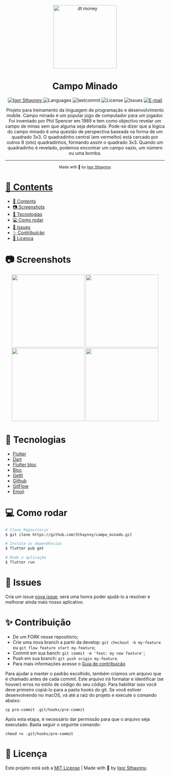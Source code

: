 <p align="center">
   <img src="https://image.winudf.com/v2/image1/bWluZHdhcmUubWluZWdhbWVzX2ljb25fMTU1NDYyMjYwOV8wNzg/icon.png?w=170&fakeurl=1" alt="dt money" width="200"/>
</p>

<h1 align="center">Campo Minado</h1>

<p align="center">
   <a href="https://www.linkedin.com/in/igor-sthaynny/">
      <img alt="Igor Sthaynny" src="https://img.shields.io/badge/-Sthaynny-5965e0?style=flat&logo=Linkedin&logoColor=white"/>
   </a>
  <img alt="Languages" src="https://img.shields.io/github/languages/count/Sthaynny/campo_minado?color=%235963C5" />
  <img alt="lastcommit" src="https://img.shields.io/github/last-commit/Sthaynny/campo_minado?color=%235761C3" />
  <img alt="License" src="https://img.shields.io/github/license/Sthaynny/campo_minado?color=%235E69D7" />
  <img alt="Issues" src="https://img.shields.io/github/issues/Sthaynny/campo_minado?color=%235965E0">
  <a href="mailto:igorsthaynny@gmail.com">
   <img alt="E-mail" src="https://img.shields.io/badge/-igorsthaynny%40gmail.com-%23525DCB" />
  </a>
</p>

<p align="center">
Projeto para treinamento da linguagem de programação e desenvolvimento mobile.
Campo minado é um popular jogo de computador para um jogador. Foi inventado por Phil Spencer em 1989 e tem como objectivo revelar um campo de minas sem que alguma seja detonada.
Pode-se dizer que a lógica do campo minado é uma questão de perspectiva baseada na forma de um quadrado 3x3. O quadradinho central (em vermelho) está cercado por outros 8 (oito) quadradinhos, formando assim o quadrado 3x3. Quando um quadradinho é revelado, podemos encontrar um campo vazio, um número ou uma bomba.
</p>

<hr />

<div align="center">
  <sub> Made with 💖 by
    <a href="https://github.com/Sthaynny">Igor Sthaynny
  </sub>
</div>

# 📌 Contents

- [📌 Contents](#-contents)
- [:camera: Screenshots](#camera-screenshots)
- [:rocket: Tecnologias](#rocket-tecnologias)
- [:computer: Como rodar](#computer-como-rodar)
- [:bug: Issues](#bug-issues)
- [:sparkles: Contribuição](#sparkles-contribuição)
- [:page_facing_up: Licença](#page_facing_up-licença)

# :camera: Screenshots
<div align="center">
   <img src="https://user-images.githubusercontent.com/66264766/173155322-f3c7329a-06fd-4493-b894-e4bcb6bf4636.png" width="230"/>
   <img src="https://user-images.githubusercontent.com/66264766/173155332-5db7c929-cc85-4a7b-a602-77b786f0ffa2.png" width="230"/>
   <img src="https://user-images.githubusercontent.com/66264766/173155335-352384a2-1c30-43b0-a845-dbdb8a965994.png" width="230"/>
   <img src="https://user-images.githubusercontent.com/66264766/173155345-27be3e00-c82f-4f1e-9133-85494ca01da9.png" width="230"/>

</div>


# :rocket: Tecnologias

- [Flutter](https://flutter.dev/)
- [Dart](https://pub.dev/)
- [Flutter bloc](https://pub.dev/packages/flutter_bloc)
- [Bloc](https://pub.dev/packages/bloc)
- [GetIt](https://pub.dev/packages/get_it)
- [Github](https://github.com)
- [GitFlow](https://www.atlassian.com/br/git/tutorials/comparing-workflows/gitflow-workflow)
- [Emoji](https://gist.github.com/rxaviers/7360908)

# :computer: Como rodar

```bash
# Clone Repositorio
$ git clone https://github.com/Sthaynny/campo_minado.git

# Instale as dependências
$ flutter pub get

# Rode a aplicação
$ flutter run
```

# :bug: Issues

Cria um issue <a href="https://github.com/Sthaynny/campo_minado/issues">nova issue</a>, será uma honra poder ajudá-lo a resolver e melhorar ainda mais nosso aplicativo.

# :sparkles: Contribuição

- De um FORK nesse repositório;
- Crie uma nova branch a partir da develop: `git checkout -b my-feature` ou `git flow feature start my-feature`;
- Commit em sua banch: `git commit -m 'feat: my new feature'`;
- Push em sua branch: `git push origin my-feature`.
- Para mais informações acesse o [Guia de contribuição](https://github.com/Sthaynny/campo_minado/blob/main/.github/contributing.md)
  
Para ajudar a manter o padrão escolhido, também criamos um arquivo que é chamado antes de cada commit. Este arquivo irá formatar e identificar (se houver) erros no estilo de código do seu código. Para habilitar isso você deve primeiro copiá-lo para a pasta hooks do git. Se você estiver desenvolvendo no macOS, vá até a raiz do projeto e execute o comando abaixo:

```
cp pre-commit .git/hooks/pre-commit
```

Após esta etapa, é necessário dar permissão para que o arquivo seja executado. Basta seguir o seguinte comando:

```
chmod +x .git/hooks/pre-commit
```


# :page_facing_up: Licença

Este projeto está sob a [MIT License](./LICENSE) |
Made with 💖 by [Igor Sthaynny](https://www.linkedin.com/in/igor-sthaynny/).     

